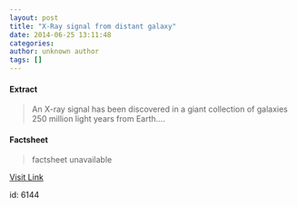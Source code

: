 ```yaml
---
layout: post
title: "X-Ray signal from distant galaxy"
date: 2014-06-25 13:11:48
categories: 
author: unknown author
tags: []
---
```



#### Extract
>An X-ray signal has been discovered in a giant collection of galaxies 250 million light years from Earth....

#### Factsheet
>factsheet unavailable

[Visit Link](https://uk.news.yahoo.com/x-ray-signal-distant-galaxy-131148753.html)

id:    6144


